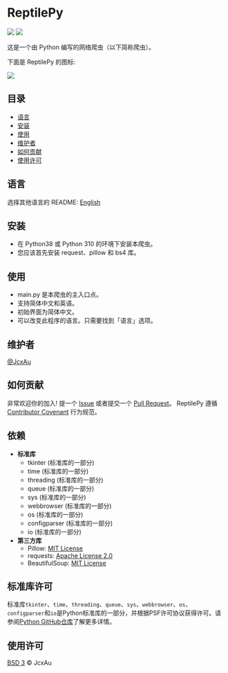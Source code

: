 # ReptilePy
![](https://img.shields.io/badge/编程语言-Python-blue)
![](https://img.shields.io/badge/程序类别-网络爬虫-green)

这是一个由 Python 编写的网络爬虫（以下简称爬虫）。

下面是 ReptilePy 的图标:

![](../img/ReptilePy_icon.ico)

## 目录
  - [语言](#语言)
  - [安装](#安装)
  - [使用](#使用)
  - [维护者](#维护者)
  - [如何贡献](#如何贡献)
  - [使用许可](#使用许可)

## 语言
选择其他语言的 README: [English](README.md)

## 安装
  - 在 Python38 或 Python 310 的环境下安装本爬虫。
  - 您应该首先安装 request、pillow 和 bs4 库。

## 使用
  - main.py 是本爬虫的主入口点。
  - 支持简体中文和英语。
  - 初始界面为简体中文。
  - 可以改变此程序的语言。只需要找到「语言」选项。

## 维护者
[@JcxAu](https://github.com/JcxAu)

## 如何贡献
非常欢迎你的加入! 提一个 [Issue](https://github.com/JcxAu/ReptilePy/issues/new) 或者提交一个 [Pull Request](https://github.com/JcxAu/ReptilePy/pulls)。
ReptilePy 遵循 [Contributor Covenant](https://www.contributor-covenant.org/zh-cn/version/2/1/code_of_conduct/) 行为规范。

## 依赖
- **标准库**
  - tkinter (标准库的一部分)
  - time (标准库的一部分)
  - threading (标准库的一部分)
  - queue (标准库的一部分)
  - sys (标准库的一部分)
  - webbrowser (标准库的一部分)
  - os (标准库的一部分)
  - configparser (标准库的一部分)
  - io (标准库的一部分)
- **第三方库**
  - Pillow: [MIT License](https://github.com/python-pillow/Pillow/blob/main/LICENSE)
  - requests: [Apache License 2.0](https://github.com/psf/requests/blob/master/LICENSE)
  - BeautifulSoup: [MIT License](https://github.com/wention/BeautifulSoup4/blob/master/COPYING.txt)

## 标准库许可
标准库`tkinter`、`time`、`threading`、`queue`、`sys`、`webbrowser`、`os`、`configparser`和`io`是Python标准库的一部分，并根据PSF许可协议获得许可。请参阅[Python GitHub仓库](https://github.com/python/cpython/blob/main/LICENSE)了解更多详情。

## 使用许可
[BSD 3](../LICENSES/LICENSE) © JcxAu
